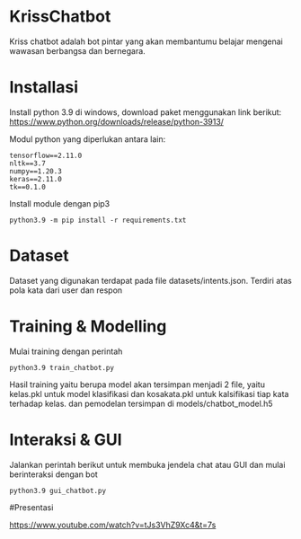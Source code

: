 # KrissChatbot
  Kriss chatbot adalah bot pintar yang akan membantumu belajar mengenai wawasan berbangsa dan bernegara.
  
# Installasi
Install python 3.9 di windows, download paket menggunakan link berikut:
https://www.python.org/downloads/release/python-3913/

Modul python yang diperlukan antara lain:
```text
tensorflow==2.11.0
nltk==3.7
numpy==1.20.3
keras==2.11.0
tk==0.1.0
```
Install module dengan pip3
```shell
python3.9 -m pip install -r requirements.txt
```

# Dataset
 Dataset yang digunakan terdapat pada file datasets/intents.json. Terdiri atas pola kata dari user dan respon
 
# Training & Modelling
 Mulai training dengan perintah
```shell
python3.9 train_chatbot.py
```

Hasil training yaitu berupa model akan tersimpan menjadi 2 file, yaitu kelas.pkl untuk model klasifikasi dan kosakata.pkl untuk kalsifikasi tiap kata terhadap kelas. dan pemodelan tersimpan di models/chatbot_model.h5

# Interaksi & GUI
 Jalankan perintah berikut untuk membuka jendela chat atau GUI dan mulai berinteraksi dengan bot
```shell
python3.9 gui_chatbot.py
```

#Presentasi

 https://www.youtube.com/watch?v=tJs3VhZ9Xc4&t=7s


